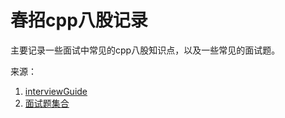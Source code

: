 
# 春招cpp八股记录

主要记录一些面试中常见的cpp八股知识点，以及一些常见的面试题。

来源：

1. [interviewGuide](https://interviewguide.cn)
2. [面试题集合](https://top.interviewguide.cn/)
